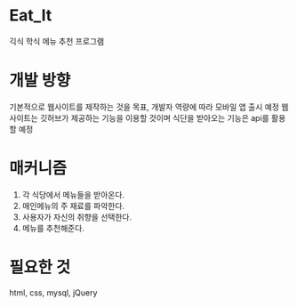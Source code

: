 # Eat_It
긱식 학식 메뉴 추천 프로그램

# 개발 방향
기본적으로 웹사이트를 제작하는 것을 목표, 개발자 역량에 따라 모바일 앱 출시 예정
웹사이트는 깃허브가 제공하는 기능을 이용할 것이며 식단을 받아오는 기능은 api를 활용할 예정

# 매커니즘
1. 각 식당에서 메뉴들을 받아온다.
2. 매인메뉴의 주 재료를 파악한다.
3. 사용자가 자신의 취향을 선택한다.
4. 메뉴를 추천해준다.

# 필요한 것
html, css, mysql, jQuery
